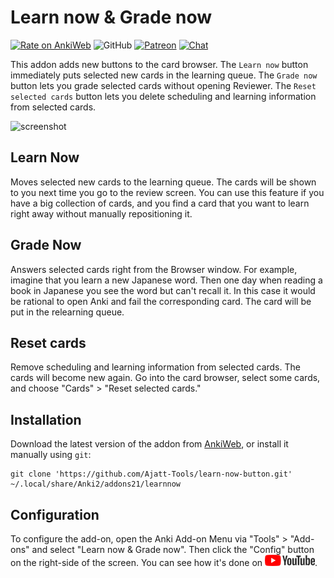 # Learn now & Grade now

[![Rate on AnkiWeb](https://glutanimate.com/logos/ankiweb-rate.svg)](https://ankiweb.net/shared/info/1021636467)
![GitHub](https://img.shields.io/github/license/Ajatt-Tools/learn-now-button)
[![Patreon](https://img.shields.io/badge/support-patreon-orange)](https://www.patreon.com/bePatron?u=43555128)
[![Chat](https://img.shields.io/badge/matrix_chat-join-green.svg)](https://tatsumoto.neocities.org/blog/join-our-community.html)

This addon adds new buttons to the card browser.
The `Learn now` button immediately puts selected new cards in the learning queue.
The `Grade now` button lets you grade selected cards without opening Reviewer.
The `Reset selected cards` button lets you delete scheduling and learning information from selected cards.

![screenshot](https://user-images.githubusercontent.com/69171671/197412891-fcef27e4-49ed-4175-a42d-a50ef2252151.png)

## Learn Now

Moves selected new cards to the learning queue.
The cards will be shown to you next time you go to the review screen.
You can use this feature if you have a big collection of cards,
and you find a card that you want to learn right away without manually repositioning it.

## Grade Now

Answers selected cards right from the Browser window.
For example, imagine that you learn a new Japanese word.
Then one day when reading a book in Japanese you see the word but can't recall it.
In this case it would be rational to open Anki and fail the corresponding card.
The card will be put in the relearning queue.

## Reset cards

Remove scheduling and learning information from selected cards.
The cards will become new again.
Go into the card browser,
select some cards,
and choose "Cards" > "Reset selected cards."

## Installation

Download the latest version of the addon from [AnkiWeb](https://ankiweb.net/shared/info/1021636467),
or install it manually using `git`:

```
git clone 'https://github.com/Ajatt-Tools/learn-now-button.git' ~/.local/share/Anki2/addons21/learnnow
```

## Configuration

To configure the add-on, open the Anki Add-on Menu via "Tools" > "Add-ons" and select "Learn now & Grade now".
Then click the "Config" button on the right-side of the screen.
You can see how it's done on
[![Youtube](https://raw.githubusercontent.com/Ajatt-Tools/BrowserPlayButton/main/.github/youtube_logo.webp)](https://www.youtube.com/watch?v=pxHIHSQ-L0k).
